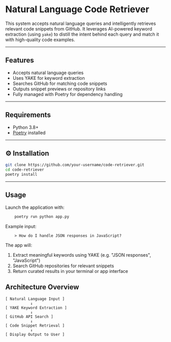 # Natural Language Code Retriever

This system accepts natural language queries and intelligently retrieves relevant code snippets from GitHub. It leverages AI-powered keyword extraction (using `yake`) to distill the intent behind each query and match it with high-quality code examples.

---

## Features

- Accepts natural language queries
- Uses YAKE for keyword extraction
- Searches GitHub for matching code snippets
- Outputs snippet previews or repository links
- Fully managed with Poetry for dependency handling

---

## Requirements

- Python 3.8+
- [Poetry](https://python-poetry.org/) installed

---

## ⚙️ Installation

```bash
git clone https://github.com/your-username/code-retriever.git
cd code-retriever
poetry install
```

---

## Usage

Launch the application with:

```bash
    poetry run python app.py
```

Example input:
```text
    > How do I handle JSON responses in JavaScript?
```

The app will:

1. Extract meaningful keywords using YAKE (e.g. "JSON responses", "JavaScript")
2. Search GitHub repositories for relevant snippets
3. Return curated results in your terminal or app interface


## Architecture Overview

```text
[ Natural Language Input ]
           ↓
[ YAKE Keyword Extraction ]
           ↓
[ GitHub API Search ]
           ↓
[ Code Snippet Retrieval ]
           ↓
[ Display Output to User ]
```